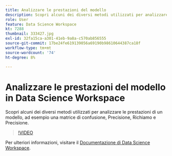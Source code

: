 ```yaml
---
title: Analizzare le prestazioni del modello
description: Scopri alcuni dei diversi metodi utilizzati per analizzare le prestazioni di un modello, ad esempio una matrice di confusione, Precisione, Richiamo e Precisione.
role: User
feature: Data Science Workspace
kt: 7288
thumbnail: 333427.jpg
exl-id: 32fa15ca-a301-41eb-9a8a-c570ab856555
source-git-commit: 17be24fe619139056a69190b98610644387ca18f
workflow-type: tm+mt
source-wordcount: '74'
ht-degree: 8%

---
```


# Analizzare le prestazioni del modello in Data Science Workspace

Scopri alcuni dei diversi metodi utilizzati per analizzare le prestazioni di un modello, ad esempio una matrice di confusione, Precisione, Richiamo e Precisione.

>[!VIDEO](https://video.tv.adobe.com/v/333427)

Per ulteriori informazioni, visitare il [Documentazione di Data Science Workspace](https://experienceleague.adobe.com/docs/experience-platform/data-science-workspace/home.html?lang=it).